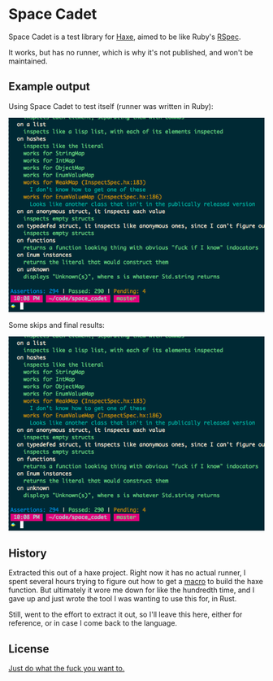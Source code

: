 Space Cadet
===========

Space Cadet is a test library for [Haxe](http://haxe.org/),
aimed to be like Ruby's [RSpec](http://rspec.info/).

It works, but has no runner,
which is why it's not published,
and won't be maintained.


Example output
--------------

Using Space Cadet to test itself (runner was written in Ruby):

![images/running.png](images/running.png)


Some skips and final results:

![images/results.png](images/results.png)

History
-------

Extracted this out of a haxe project.
Right now it has no actual runner,
I spent several hours trying to figure
out how to get a [macro](https://gist.github.com/JoshCheek/2fdaba7abdd22aac8c61)
to build the haxe function.
But ultimately it wore me down for like the hundredth time,
and I gave up and just wrote the tool I was wanting to use this for, in Rust.

Still, went to the effort to extract it out,
so I'll leave this here, either for reference,
or in case I come back to the language.


License
-------

[Just do what the fuck you want to.](http://www.wtfpl.net/about/)
